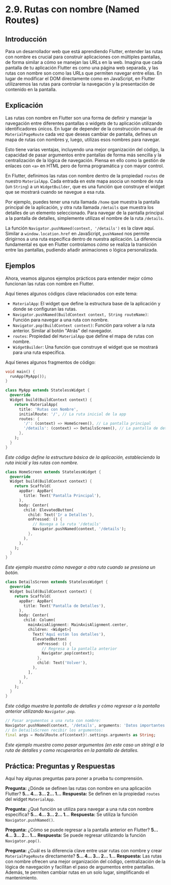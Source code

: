 # 2.9. Rutas con nombre (Named Routes)

## Introducción

Para un desarrollador web que está aprendiendo Flutter, entender las rutas con nombre es crucial para construir aplicaciones con múltiples pantallas, de forma similar a cómo se manejan las URLs en la web. Imagina que cada pantalla de tu aplicación Flutter es como una página web separada, y las rutas con nombre son como las URLs que permiten navegar entre ellas. En lugar de modificar el DOM directamente como en JavaScript, en Flutter utilizaremos las rutas para controlar la navegación y la presentación de contenido en la pantalla.

## Explicación

Las rutas con nombre en Flutter son una forma de definir y manejar la navegación entre diferentes pantallas o widgets de tu aplicación utilizando identificadores únicos. En lugar de depender de la construcción manual de `MaterialPageRoute` cada vez que deseas cambiar de pantalla, defines un mapa de rutas con nombres y, luego, utilizas esos nombres para navegar.

Esto tiene varias ventajas, incluyendo una mejor organización del código, la capacidad de pasar argumentos entre pantallas de forma más sencilla y la centralización de la lógica de navegación. Piensa en ello como la gestión de enlaces con `<a>` en HTML pero de forma programática y con mayor control.

En Flutter, definimos las rutas con nombre dentro de la propiedad `routes` de nuestro `MaterialApp`. Cada entrada en este mapa asocia un nombre de ruta (un `String`) a un `WidgetBuilder`, que es una función que construye el widget que se mostrará cuando se navegue a esa ruta.

Por ejemplo, puedes tener una ruta llamada `/home` que muestra la pantalla principal de la aplicación, y otra ruta llamada `/details` que muestra los detalles de un elemento seleccionado. Para navegar de la pantalla principal a la pantalla de detalles, simplemente utilizas el nombre de la ruta `/details`.

La función `Navigator.pushNamed(context, '/details')` es la clave aquí. Similar a `window.location.href` en JavaScript,  `pushNamed` nos permite dirigirnos a una ruta específica dentro de nuestra aplicación. La diferencia fundamental es que en Flutter controlamos *cómo* se realiza la transición entre las pantallas, pudiendo añadir animaciones o lógica personalizada.

## Ejemplos

Ahora, veamos algunos ejemplos prácticos para entender mejor cómo funcionan las rutas con nombre en Flutter.

Aquí tienes algunos códigos clave relacionados con este tema:

*   `MaterialApp`:  El widget que define la estructura base de la aplicación y donde se configuran las rutas.
*   `Navigator.pushNamed(BuildContext context, String routeName)`:  Función para navegar a una ruta con nombre.
*   `Navigator.pop(BuildContext context)`: Función para volver a la ruta anterior. Similar al botón "Atrás" del navegador.
*   `routes`:  Propiedad del `MaterialApp` que define el mapa de rutas con nombre.
*   `WidgetBuilder`: Una función que construye el widget que se mostrará para una ruta específica.

Aquí tienes algunos fragmentos de código:

```dart
void main() {
  runApp(MyApp());
}

class MyApp extends StatelessWidget {
  @override
  Widget build(BuildContext context) {
    return MaterialApp(
      title: 'Rutas con Nombre',
      initialRoute: '/', // La ruta inicial de la app
      routes: {
        '/': (context) => HomeScreen(), // La pantalla principal
        '/details': (context) => DetailsScreen(), // La pantalla de detalles
      },
    );
  }
}
```

*Este código define la estructura básica de la aplicación, estableciendo la ruta inicial y las rutas con nombre.*

```dart
class HomeScreen extends StatelessWidget {
  @override
  Widget build(BuildContext context) {
    return Scaffold(
      appBar: AppBar(
        title: Text('Pantalla Principal'),
      ),
      body: Center(
        child: ElevatedButton(
          child: Text('Ir a Detalles'),
          onPressed: () {
            // Navega a la ruta '/details'
            Navigator.pushNamed(context, '/details');
          },
        ),
      ),
    );
  }
}
```

*Este ejemplo muestra cómo navegar a otra ruta cuando se presiona un botón.*

```dart
class DetailsScreen extends StatelessWidget {
  @override
  Widget build(BuildContext context) {
    return Scaffold(
      appBar: AppBar(
        title: Text('Pantalla de Detalles'),
      ),
      body: Center(
        child: Column(
          mainAxisAlignment: MainAxisAlignment.center,
          children: <Widget>[
            Text('Aquí están los detalles'),
            ElevatedButton(
              onPressed: () {
                // Regresa a la pantalla anterior
                Navigator.pop(context);
              },
              child: Text('Volver'),
            ),
          ],
        ),
      ),
    );
  }
}
```

*Este código muestra la pantalla de detalles y cómo regresar a la pantalla anterior utilizando `Navigator.pop`.*

```dart
// Pasar argumentos a una ruta con nombre:
Navigator.pushNamed(context, '/details', arguments: 'Datos importantes');
// En DetailsScreen recibir los argumentos:
final args = ModalRoute.of(context)!.settings.arguments as String;
```

*Este ejemplo muestra como pasar argumentos (en este caso un string) a la ruta de detalles y como recuperarlos en la pantalla de detalles.*

## Práctica: Preguntas y Respuestas

Aquí hay algunas preguntas para poner a prueba tu comprensión.

**Pregunta:** ¿Dónde se definen las rutas con nombre en una aplicación Flutter?
**5... 4... 3... 2... 1...**
**Respuesta:** Se definen en la propiedad `routes` del widget `MaterialApp`.

**Pregunta:** ¿Qué función se utiliza para navegar a una ruta con nombre específica?
**5... 4... 3... 2... 1...**
**Respuesta:** Se utiliza la función `Navigator.pushNamed()`.

**Pregunta:** ¿Cómo se puede regresar a la pantalla anterior en Flutter?
**5... 4... 3... 2... 1...**
**Respuesta:** Se puede regresar utilizando la función `Navigator.pop()`.

**Pregunta:** ¿Cuál es la diferencia clave entre usar rutas con nombre y crear `MaterialPageRoute` directamente?
**5... 4... 3... 2... 1...**
**Respuesta:** Las rutas con nombre ofrecen una mejor organización del código, centralización de la lógica de navegación y facilitan el paso de argumentos entre pantallas. Además, te permiten cambiar rutas en un solo lugar, simplificando el mantenimiento.
